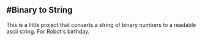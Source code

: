 #Binary to String
---

This is a little project that converts a string of binary numbers to a readable
ascii string. For Robot's birthday.
